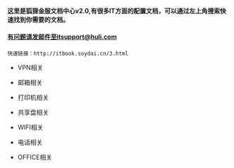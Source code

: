 #### 

#### 这里是狐狸金服文档中心v2.0,有很多IT方面的配置文档，可以通过左上角搜索快速找到你需要的文档。

#### 有问题请发邮件至itsupport@huli.com

```
快速链接：http://itbook.soydai.cn/3.html
```

* VPN相关

* 邮箱相关
* 打印机相关
* 共享盘相关

* WIFI相关

* 电话相关

* OFFICE相关



